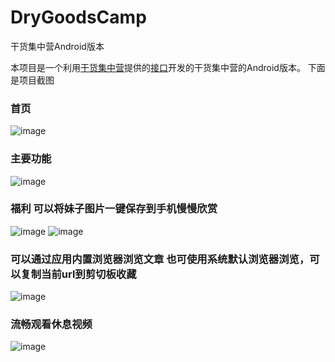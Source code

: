 # DryGoodsCamp
干货集中营Android版本

本项目是一个利用[干货集中营](http://gank.io/)提供的[接口](gank.io/api)开发的干货集中营的Android版本。
下面是项目截图

### 首页
![image](https://github.com/Weiqianghu/DryGoodsCamp/blob/master/img/home.png)

### 主要功能
![image](https://github.com/Weiqianghu/DryGoodsCamp/blob/master/img/drawer.png)

### 福利 可以将妹子图片一键保存到手机慢慢欣赏
![image](https://github.com/Weiqianghu/DryGoodsCamp/blob/master/img/welfare.png) 
![image](https://github.com/Weiqianghu/DryGoodsCamp/blob/master/img/welfare_detail.png)

### 可以通过应用内置浏览器浏览文章 也可使用系统默认浏览器浏览，可以复制当前url到剪切板收藏
![image](https://github.com/Weiqianghu/DryGoodsCamp/blob/master/img/android_detail.png)

### 流畅观看休息视频
![image](https://github.com/Weiqianghu/DryGoodsCamp/blob/master/img/rest.png)
